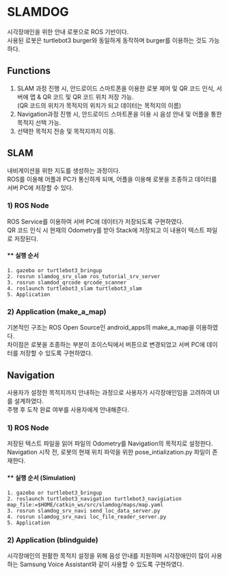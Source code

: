 # SLAMDOG
시각장애인을 위한 안내 로봇으로 ROS 기반이다. 
<br>사용된 로봇은 turtlebot3 burger와 동일하게 동작하며 burger를 이용하는 것도 가능하다.
 
 ## Functions
 1. SLAM 과정 진행 시, 안드로이드 스마트폰을 이용한 로봇 제어 및 QR 코드 인식, 서버에 맵 & QR 코드 및 QR 코드 위치 저장 가능.
 <br>(QR  코드의 위치가 목적지의 위치가 되고 데이터는 목적지의 이름)
 2. Navigation과정 진행 시, 안드로이드 스마트폰을 이용 시 음성 안내 및 어플을 통한 목적지 선택 가능.
 3. 선택한 목적지 전송 및 목적지까지 이동.
 
 ## SLAM 
  내비게이션을 위한 지도를 생성하는 과정이다.
  <br>ROS를 이용해 어플과 PC가 통신하게 되며, 어플을 이용해 로봇을 조종하고 데이터를 서버 PC에 저장할 수 있다.
  
  ### 1) ROS Node
   ROS Service를 이용하여 서버 PC에 데이터가 저장되도록 구현하였다.
   <br>QR 코드 인식 시 현재의 Odometry를 받아 Stack에 저장되고 이 내용이 텍스트 파일로 저장된다.
   
   #### ** 실행 순서
    1. gazebo or turtlebot3_bringup
    2. rosrun slamdog_srv_slam ros_tutorial_srv_server
    3. rosrun slamdod_qrcode qrcode_scanner
    4. roslaunch turtlebot3_slam turtlebot3_slam
    5. Application
  
  ### 2) Application (make_a_map)
  기본적인 구조는 ROS Open Source인 android_apps의 make_a_map을 이용하였다.
  <br>차이점은 로봇을 조종하는 부분이 조이스틱에서 버튼으로 변경되었고 서버 PC에 데이터를 저장할 수 있도록 구현하였다.
  
 ## Navigation
 사용자가 설정한 목적지까지 안내하는 과정으로 사용자가 시각장애인임을 고려하여 UI를 설계하였다.
 <br>주행 후 도착 완료 여부를 사용자에게 안내해준다.
 
 ### 1) ROS Node
 저장된 텍스트 파일을 읽어 파일의 Odometry를 Navigation의 목적지로 설정한다.
 <br>Navigation 시작 전, 로봇의 현재 위치 파악을 위한 pose_intialization.py 파일이 존재한다.
 
 #### ** 실행 순서 (Simulation)
    1. gazebo or turtlebot3_bringup
    2. roslaunch turtlebot3_navigation turtlebot3_navigiation map_file:=$HOME/catkin_ws/src/slamdog/maps/map.yaml
    3. rosrun slamdog_srv_navi send_loc_data_server.py
    4. rosrun slamdog_srv_navi loc_file_reader_server.py
    5. Application
 
 ### 2) Application (blindguide)
 시각장애인의 원활한 목적지 설정을 위해 음성 안내를 지원하며 시각장애인이 많이 사용하는 Samsung Voice Assistant와 같이 사용할 수 있도록 구현하였다.
